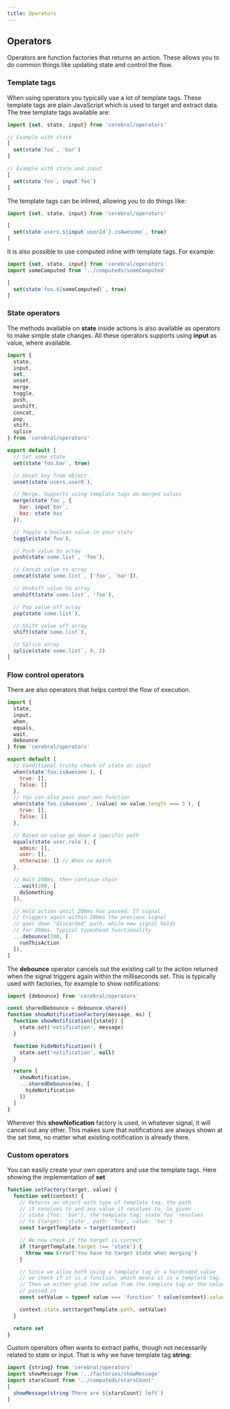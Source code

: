 ```yaml
---
title: Operators
---
```


## Operators
Operators are function factories that returns an action. These allows you to do common things like updating state and control the flow.

### Template tags
When using operators you typically use a lot of template tags. These template tags are plain JavaScript which is used to target and extract data. The tree template tags available are:

```js
import {set, state, input} from 'cerebral/operators'

// Example with state
[
  set(state`foo`, 'bar')
]

// Example with state and input
[
  set(state`foo`, input`foo`)
]
```

The template tags can be inlined, allowing you to do things like:

```js
import {set, state, input} from 'cerebral/operators'

[
  set(state`users.${input`userId`}.isAwesome`, true)
]
```

It is also possible to use computed inline with template tags. For example:

```js
import {set, state, input} from 'cerebral/operators'
import someComputed from '../computeds/someComputed'

[
  set(state`foo.${someComputed}`, true)
]
```

### State operators
The methods available on **state** inside actions is also available as operators to make simple state changes. All these operators supports using **input** as value, where available.

```js
import {
  state,
  input,
  set,
  unset,
  merge,
  toggle,
  push,
  unshift,
  concat,
  pop,
  shift,
  splice
} from 'cerebral/operators'

export default [
  // Set some state
  set(state`foo.bar`, true)

  // Unset key from object
  unset(state`users.user0`),

  // Merge. Supports using template tags on merged values
  merge(state`foo`, {
    bar: input`bar`,
    baz: state`baz`
  }),

  // Toggle a boolean value in your state
  toggle(state`foo`),

  // Push value to array
  push(state`some.list`, 'foo'),

  // Concat value to array
  concat(state`some.list`, ['foo', 'bar']),

  // Unshift value to array
  unshift(state`some.list`, 'foo'),

  // Pop value off array
  pop(state`some.list`),

  // Shift value off array
  shift(state`some.list`),

  // Splice array
  splice(state`some.list`, 0, 2)
]
```

### Flow control operators
There are also operators that helps control the flow of execution.

```js
import {
  state,
  input,
  when,
  equals,
  wait,
  debounce
} from 'cerebral/operators'

export default [
  // Conditional truthy check of state or input
  when(state`foo.isAwesome`), {
    true: [],
    false: []
  },
  // You can also pass your own function
  when(state`foo.isAwesome`, (value) => value.length === 3 ), {
    true: [],
    false: []
  },

  // Based on value go down a specific path
  equals(state`user.role`), {
    admin: [],
    user: [],
    otherwise: [] // When no match
  },

  // Wait 200ms, then continue chain
  ...wait(200, [
    doSomething
  ]),

  // Hold action until 200ms has passed. If signal
  // triggers again within 200ms the previous signal
  // goes down "discarded" path, while new signal holds
  // for 200ms. Typical typeahead functionality
  ...debounce(200, [
    runThisAction
  ]),
]
```

The **debounce** operator cancels out the existing call to the action returned when the signal triggers again within the milliseconds set. This is typically used with factories, for example to show notifications:

```js
import {debounce} from 'cerebral/operators'

const sharedDebounce = debounce.share()
function showNotificationFactory(message, ms) {
  function showNotification({state}) {
    state.set('notification', message)
  }

  function hideNotification() {
    state.set('notification', null)
  }

  return [
    showNotification,
    ...sharedDebounce(ms, [
      hideNotification
    ])
  ]
}
```

Wherever this **showNofication** factory is used, in whatever signal, it will cancel out any other. This makes sure that notifications are always shown at the set time, no matter what existing notification is already there.

### Custom operators
You can easily create your own operators and use the template tags. Here showing the implementation of **set**

```js
function setFactory(target, value) {
  function set(context) {
    // Returns an object with type of template tag, the path
    // it resolves to and any value it resolves to. So given
    // state {foo: 'bar'}, the template tag: state`foo` resolves
    // to {target: 'state', path: 'foo', value: 'bar'}
    const targetTemplate = target(context)

    // We now check if the target is correct
    if (targetTemplate.target !== 'state') {
      throw new Error('You have to target state when merging')
    }

    // Since we allow both using a template tag or a hardcoded value
    // we check if it is a function, which means it is a template tag.
    // Then we either grab the value from the template tag or the value
    // passed in
    const setValue = typeof value === 'function' ? value(context).value : value

    context.state.set(targetTemplate.path, setValue)
  }

  return set
}
```

Custom operators often wants to extract paths, though not necessarily related to state or input. That is why we have template tag **string**:

```js
import {string} from 'cerebral/operators'
import showMessage from '../factories/showMessage'
import starsCount from '../computeds/starsCount'
[
  showMessage(string`There are ${starsCount} left`)
]
```
